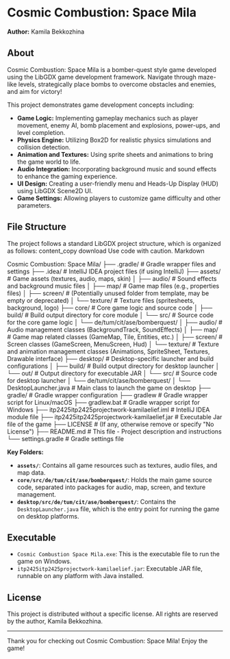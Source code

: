 # Cosmic Combustion: Space Mila

**Author:** Kamila Bekkozhina

## About

Cosmic Combustion: Space Mila is a bomber-quest style game developed using the LibGDX game development framework. Navigate through maze-like levels, strategically place bombs to overcome obstacles and enemies, and aim for victory!

This project demonstrates game development concepts including:

*   **Game Logic:** Implementing gameplay mechanics such as player movement, enemy AI, bomb placement and explosions, power-ups, and level completion.
*   **Physics Engine:** Utilizing Box2D for realistic physics simulations and collision detection.
*   **Animation and Textures:** Using sprite sheets and animations to bring the game world to life.
*   **Audio Integration:** Incorporating background music and sound effects to enhance the gaming experience.
*   **UI Design:** Creating a user-friendly menu and Heads-Up Display (HUD) using LibGDX Scene2D UI.
*   **Game Settings:** Allowing players to customize game difficulty and other parameters.

## File Structure

The project follows a standard LibGDX project structure, which is organized as follows:
content_copy
download
Use code with caution.
Markdown

Cosmic Combustion: Space Mila/
├── .gradle/ # Gradle wrapper files and settings
├── .idea/ # IntelliJ IDEA project files (if using IntelliJ)
├── assets/ # Game assets (textures, audio, maps, skin)
│ ├── audio/ # Sound effects and background music files
│ ├── map/ # Game map files (e.g., properties files)
│ ├── screen/ # (Potentially unused folder from template, may be empty or deprecated)
│ └── texture/ # Texture files (spritesheets, background, logo)
├── core/ # Core game logic and source code
│ ├── build/ # Build output directory for core module
│ └── src/ # Source code for the core game logic
│ └── de/tum/cit/ase/bomberquest/
│ ├── audio/ # Audio management classes (BackgroundTrack, SoundEffects)
│ ├── map/ # Game map related classes (GameMap, Tile, Entities, etc.)
│ ├── screen/ # Screen classes (GameScreen, MenuScreen, Hud)
│ └── texture/ # Texture and animation management classes (Animations, SpriteSheet, Textures, Drawable interface)
├── desktop/ # Desktop-specific launcher and build configurations
│ ├── build/ # Build output directory for desktop launcher
│ └── out/ # Output directory for executable JAR
│ └── src/ # Source code for desktop launcher
│ └── de/tum/cit/ase/bomberquest/
│ └── DesktopLauncher.java # Main class to launch the game on desktop
├── gradle/ # Gradle wrapper configuration
├── gradlew # Gradle wrapper script for Linux/macOS
├── gradlew.bat # Gradle wrapper script for Windows
├── itp2425itp2425projectwork-kamilaelief.iml # IntelliJ IDEA module file
├── itp2425itp2425projectwork-kamilaelief.jar # Executable Jar file of the game
├── LICENSE # (If any, otherwise remove or specify "No License")
├── README.md # This file - Project description and instructions
└── settings.gradle # Gradle settings file

**Key Folders:**

*   **`assets/`**: Contains all game resources such as textures, audio files, and map data.
*   **`core/src/de/tum/cit/ase/bomberquest/`**:  Holds the main game source code, separated into packages for audio, map, screen, and texture management.
*   **`desktop/src/de/tum/cit/ase/bomberquest/`**: Contains the `DesktopLauncher.java` file, which is the entry point for running the game on desktop platforms.

## Executable

*   `Cosmic Combustion Space Mila.exe`: This is the executable file to run the game on Windows.
*   `itp2425itp2425projectwork-kamilaelief.jar`:  Executable JAR file, runnable on any platform with Java installed.

## License

This project is distributed without a specific license. All rights are reserved by the author, Kamila Bekkozhina.

---

Thank you for checking out Cosmic Combustion: Space Mila! Enjoy the game!